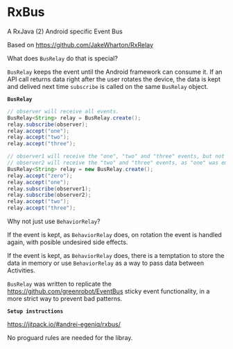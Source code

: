 # RxBus
A RxJava (2) Android specific Event Bus

Based on https://github.com/JakeWharton/RxRelay 

What does `BusRelay` do that is special? 

`BusRelay` keeps the event until the Android framework can consume it. If an API call returns data right after the user rotates the device, the data is kept and delived next time `subscribe` is called on the same `BusRelay` object.

**`BusRelay`**

```java
// observer will receive all events.
BusRelay<String> relay = BusRelay.create();
relay.subscribe(observer);
relay.accept("one");
relay.accept("two");
relay.accept("three");
```
```java
// observer1 will receive the "one", "two" and "three" events, but not "zero"
// observer2 will receive the "two" and "three" events, as "one" was emited to observer1
BusRelay<String> relay = new BusRelay.create();
relay.accept("zero");
relay.accept("one");
relay.subscribe(observer1);
relay.subscribe(observer2);
relay.accept("two");
relay.accept("three");
```
Why not just use `BehaviorRelay`?

If the event is kept, as `BehaviorRelay` does, on rotation the event is handled again, with posible undesired side effects.

If the event is kept, as `BehaviorRelay` does, there is a temptation to store the data in memory or use `BehaviorRelay` as a way to pass data between Activities. 

`BusRelay` was written to replicate the https://github.com/greenrobot/EventBus sticky event functionality, in a more strict way to prevent bad patterns. 

**`Setup instructions`**

https://jitpack.io/#andrei-egeniq/rxbus/

No proguard rules are needed for the libray.
